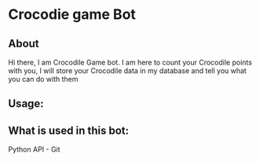 # Crocodie game Bot

## About
Hi there, I am Crocodile Game bot.
I am here to count your Crocodile points with you, I will store your Crocodile data in my database and tell you what you can do with them

## Usage:


## What is used in this bot:
Python
API -
Git
